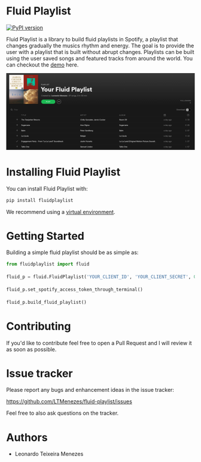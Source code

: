 Fluid Playlist
===================

[![PyPI version](https://badge.fury.io/py/fluidPlaylists.svg)](https://badge.fury.io/py/fluidplaylist)

Fluid Playlist is a library to build fluid playlists in Spotify, a playlist that changes gradually the musics rhythm and energy. The goal is to provide the user with a playlist that is built without abrupt changes. Playlists can be built using the user saved songs and featured tracks from around the world. You can checkout the [demo](https://fluid-playlists.herokuapp.com/) here.

![Fluid](docs/fluid-screen.png)

Installing Fluid Playlist
===================

You can install Fluid Playlist with:

```bash
pip install fluidplaylist
```

We recommend using a [virtual environment](http://docs.python-guide.org/en/latest/dev/virtualenvs/).


Getting Started
===================
Building a simple fluid playlist should be as simple as:
```py
from fluidplaylist import fluid

fluid_p = fluid.FluidPlaylist('YOUR_CLIENT_ID', 'YOUR_CLIENT_SECRET', 0.1, "Your Fluid Playlist", "http://localhost:8000")

fluid_p.set_spotify_access_token_through_terminal()

fluid_p.build_fluid_playlist() 
```

Contributing
===================
If you'd like to contribute feel free to open a Pull Request and I will review it as soon as possible.

Issue tracker
===================
Please report any bugs and enhancement ideas in the issue tracker:

  https://github.com/LTMenezes/fluid-playlist/issues

Feel free to also ask questions on the tracker.

Authors
===================
- Leonardo Teixeira Menezes